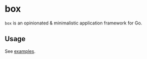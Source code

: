 # box

`box` is an opinionated & minimalistic application framework for Go.

## Usage

See [examples](examples/main.go).

